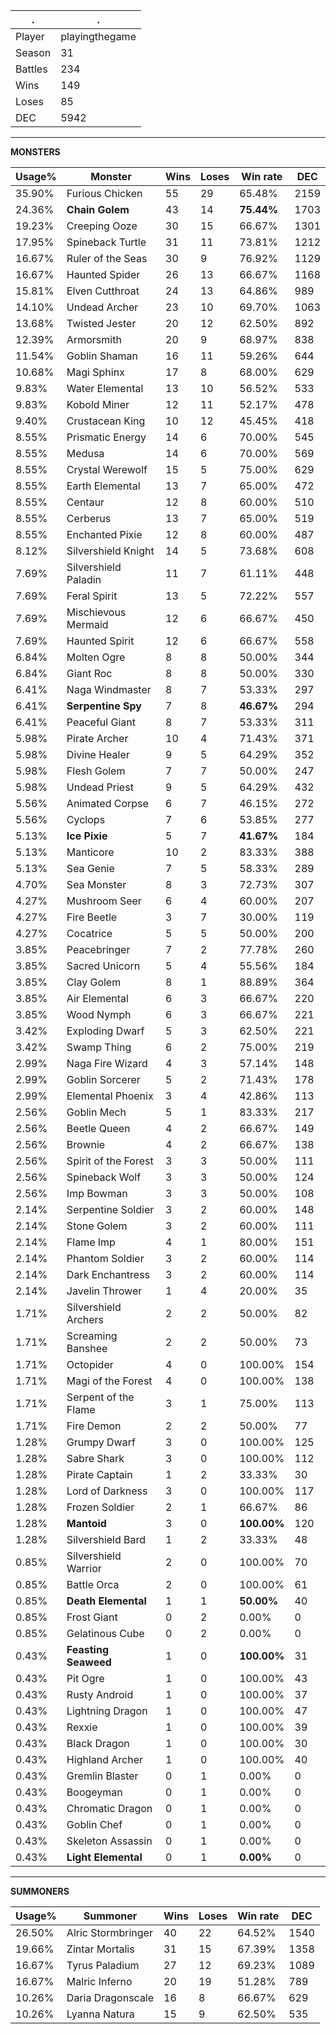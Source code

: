 .|.
|-|-
Player|playingthegame
Season|31
Battles|234
Wins|149
Loses|85
DEC|5942

---
**MONSTERS**

Usage%|Monster|Wins|Loses|Win rate|DEC|
-|-|-|-|-|-|
35.90%|Furious Chicken|55|29|65.48%|2159|
24.36%|**Chain Golem**|43|14|**75.44%**|1703|
19.23%|Creeping Ooze|30|15|66.67%|1301|
17.95%|Spineback Turtle|31|11|73.81%|1212|
16.67%|Ruler of the Seas|30|9|76.92%|1129|
16.67%|Haunted Spider|26|13|66.67%|1168|
15.81%|Elven Cutthroat|24|13|64.86%|989|
14.10%|Undead Archer|23|10|69.70%|1063|
13.68%|Twisted Jester|20|12|62.50%|892|
12.39%|Armorsmith|20|9|68.97%|838|
11.54%|Goblin Shaman|16|11|59.26%|644|
10.68%|Magi Sphinx|17|8|68.00%|629|
9.83%|Water Elemental|13|10|56.52%|533|
9.83%|Kobold Miner|12|11|52.17%|478|
9.40%|Crustacean King|10|12|45.45%|418|
8.55%|Prismatic Energy|14|6|70.00%|545|
8.55%|Medusa|14|6|70.00%|569|
8.55%|Crystal Werewolf|15|5|75.00%|629|
8.55%|Earth Elemental|13|7|65.00%|472|
8.55%|Centaur|12|8|60.00%|510|
8.55%|Cerberus|13|7|65.00%|519|
8.55%|Enchanted Pixie|12|8|60.00%|487|
8.12%|Silvershield Knight|14|5|73.68%|608|
7.69%|Silvershield Paladin|11|7|61.11%|448|
7.69%|Feral Spirit|13|5|72.22%|557|
7.69%|Mischievous Mermaid|12|6|66.67%|450|
7.69%|Haunted Spirit|12|6|66.67%|558|
6.84%|Molten Ogre|8|8|50.00%|344|
6.84%|Giant Roc|8|8|50.00%|330|
6.41%|Naga Windmaster|8|7|53.33%|297|
6.41%|**Serpentine Spy**|7|8|**46.67%**|294|
6.41%|Peaceful Giant|8|7|53.33%|311|
5.98%|Pirate Archer|10|4|71.43%|371|
5.98%|Divine Healer|9|5|64.29%|352|
5.98%|Flesh Golem|7|7|50.00%|247|
5.98%|Undead Priest|9|5|64.29%|432|
5.56%|Animated Corpse|6|7|46.15%|272|
5.56%|Cyclops|7|6|53.85%|277|
5.13%|**Ice Pixie**|5|7|**41.67%**|184|
5.13%|Manticore|10|2|83.33%|388|
5.13%|Sea Genie|7|5|58.33%|289|
4.70%|Sea Monster|8|3|72.73%|307|
4.27%|Mushroom Seer|6|4|60.00%|207|
4.27%|Fire Beetle|3|7|30.00%|119|
4.27%|Cocatrice|5|5|50.00%|200|
3.85%|Peacebringer|7|2|77.78%|260|
3.85%|Sacred Unicorn|5|4|55.56%|184|
3.85%|Clay Golem|8|1|88.89%|364|
3.85%|Air Elemental|6|3|66.67%|220|
3.85%|Wood Nymph|6|3|66.67%|221|
3.42%|Exploding Dwarf|5|3|62.50%|221|
3.42%|Swamp Thing|6|2|75.00%|219|
2.99%|Naga Fire Wizard|4|3|57.14%|148|
2.99%|Goblin Sorcerer|5|2|71.43%|178|
2.99%|Elemental Phoenix|3|4|42.86%|113|
2.56%|Goblin Mech|5|1|83.33%|217|
2.56%|Beetle Queen|4|2|66.67%|149|
2.56%|Brownie|4|2|66.67%|138|
2.56%|Spirit of the Forest|3|3|50.00%|111|
2.56%|Spineback Wolf|3|3|50.00%|124|
2.56%|Imp Bowman|3|3|50.00%|108|
2.14%|Serpentine Soldier|3|2|60.00%|148|
2.14%|Stone Golem|3|2|60.00%|111|
2.14%|Flame Imp|4|1|80.00%|151|
2.14%|Phantom Soldier|3|2|60.00%|114|
2.14%|Dark Enchantress|3|2|60.00%|114|
2.14%|Javelin Thrower|1|4|20.00%|35|
1.71%|Silvershield Archers|2|2|50.00%|82|
1.71%|Screaming Banshee|2|2|50.00%|73|
1.71%|Octopider|4|0|100.00%|154|
1.71%|Magi of the Forest|4|0|100.00%|138|
1.71%|Serpent of the Flame|3|1|75.00%|113|
1.71%|Fire Demon|2|2|50.00%|77|
1.28%|Grumpy Dwarf|3|0|100.00%|125|
1.28%|Sabre Shark|3|0|100.00%|112|
1.28%|Pirate Captain|1|2|33.33%|30|
1.28%|Lord of Darkness|3|0|100.00%|117|
1.28%|Frozen Soldier|2|1|66.67%|86|
1.28%|**Mantoid**|3|0|**100.00%**|120|
1.28%|Silvershield Bard|1|2|33.33%|48|
0.85%|Silvershield Warrior|2|0|100.00%|70|
0.85%|Battle Orca|2|0|100.00%|61|
0.85%|**Death Elemental**|1|1|**50.00%**|40|
0.85%|Frost Giant|0|2|0.00%|0|
0.85%|Gelatinous Cube|0|2|0.00%|0|
0.43%|**Feasting Seaweed**|1|0|**100.00%**|31|
0.43%|Pit Ogre|1|0|100.00%|43|
0.43%|Rusty Android|1|0|100.00%|37|
0.43%|Lightning Dragon|1|0|100.00%|47|
0.43%|Rexxie|1|0|100.00%|39|
0.43%|Black Dragon|1|0|100.00%|30|
0.43%|Highland Archer|1|0|100.00%|40|
0.43%|Gremlin Blaster|0|1|0.00%|0|
0.43%|Boogeyman|0|1|0.00%|0|
0.43%|Chromatic Dragon|0|1|0.00%|0|
0.43%|Goblin Chef|0|1|0.00%|0|
0.43%|Skeleton Assassin|0|1|0.00%|0|
0.43%|**Light Elemental**|0|1|**0.00%**|0|

---
**SUMMONERS**

Usage%|Summoner|Wins|Loses|Win rate|DEC|
-|-|-|-|-|-|
26.50%|Alric Stormbringer|40|22|64.52%|1540|
19.66%|Zintar Mortalis|31|15|67.39%|1358|
16.67%|Tyrus Paladium|27|12|69.23%|1089|
16.67%|Malric Inferno|20|19|51.28%|789|
10.26%|Daria Dragonscale|16|8|66.67%|629|
10.26%|Lyanna Natura|15|9|62.50%|535|
